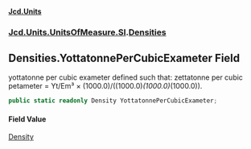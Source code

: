 #### [Jcd.Units](index.md 'index')
### [Jcd.Units.UnitsOfMeasure.SI](Jcd.Units.UnitsOfMeasure.SI.md 'Jcd.Units.UnitsOfMeasure.SI').[Densities](Densities.md 'Jcd.Units.UnitsOfMeasure.SI.Densities')

## Densities.YottatonnePerCubicExameter Field

yottatonne per cubic exameter defined such that: zettatonne per cubic petameter = Yt/Em³ ×
(1000.0)/((1000.0)*(1000.0)*(1000.0)).

```csharp
public static readonly Density YottatonnePerCubicExameter;
```

#### Field Value
[Density](Density.md 'Jcd.Units.UnitTypes.Density')